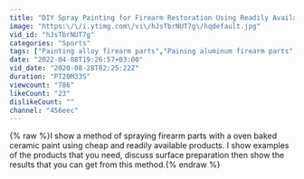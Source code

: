 ```yaml
---
title: "DIY Spray Painting for Firearm Restoration Using Readily Available Ceramic Paint."
image: "https:\/\/i.ytimg.com\/vi\/hJsTbrNUT7g\/hqdefault.jpg"
vid_id: "hJsTbrNUT7g"
categories: "Sports"
tags: ["Painting alloy firearm parts","Paining aluminum firearm parts","painting aluminum gun"]
date: "2022-04-08T19:26:57+03:00"
vid_date: "2020-08-28T02:25:22Z"
duration: "PT20M33S"
viewcount: "786"
likeCount: "23"
dislikeCount: ""
channel: "456eec"
---
```

{% raw %}I show a method of spraying firearm parts with a oven baked ceramic paint using cheap and readily available products. I show examples of the products that you need, discuss surface preparation then show the results that you can get from this method.{% endraw %}
